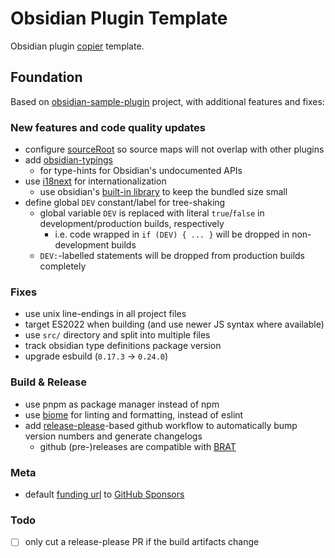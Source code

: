 # Obsidian Plugin Template

Obsidian plugin [copier](https://github.com/copier-org/copier) template.

## Foundation

Based on [obsidian-sample-plugin](https://github.com/obsidianmd/obsidian-sample-plugin) project, with additional features and fixes:

### New features and code quality updates

- configure [sourceRoot](https://esbuild.github.io/api/#source-root) so source maps will not overlap with other plugins
- add [obsidian-typings](https://github.com/Fevol/obsidian-typings)
  - for type-hints for Obsidian's undocumented APIs
- use [i18next](https://www.i18next.com/) for internationalization
  - use obsidian's [built-in library](https://forum.obsidian.md/t/expose-useful-libraries-to-plugin-devs-incl-i18next/89371) to keep the bundled size small
- define global `DEV` constant/label for tree-shaking
  - global variable `DEV` is replaced with literal `true`/`false` in development/production builds, respectively
    - i.e. code wrapped in `if (DEV) { ... }` will be dropped in non-development builds
  - `DEV:`-labelled statements will be dropped from production builds completely

### Fixes

- use unix line-endings in all project files
- target ES2022 when building (and use newer JS syntax where available)
- use `src/` directory and split into multiple files
- track obsidian type definitions package version
- upgrade esbuild (`0.17.3` -> `0.24.0`)

### Build & Release

- use pnpm as package manager instead of npm
- use [biome](https://biomejs.dev) for linting and formatting, instead of eslint
- add [release-please](https://github.com/googleapis/release-please-action)-based github workflow to automatically bump version numbers and generate changelogs
  - github (pre-)releases are compatible with [BRAT](https://github.com/TfTHacker/obsidian42-brat)

### Meta

- default [funding url](https://docs.obsidian.md/Reference/Manifest#fundingUrl) to [GitHub Sponsors](https://github.com/sponsors)

### Todo

- [ ] only cut a release-please PR if the build artifacts change
